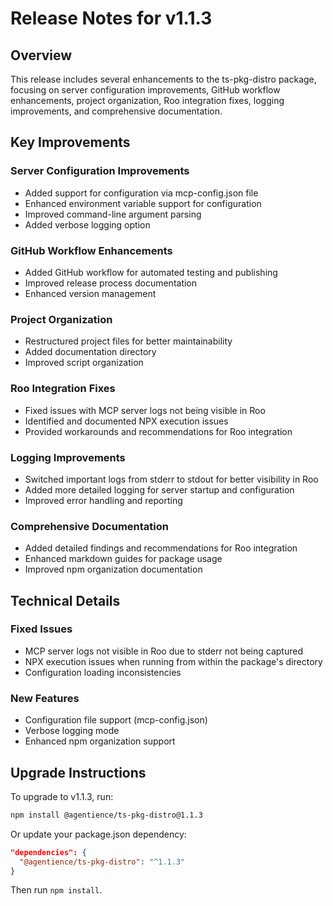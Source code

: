 # Release Notes for v1.1.3

## Overview

This release includes several enhancements to the ts-pkg-distro package, focusing on server configuration improvements, GitHub workflow enhancements, project organization, Roo integration fixes, logging improvements, and comprehensive documentation.

## Key Improvements

### Server Configuration Improvements
- Added support for configuration via mcp-config.json file
- Enhanced environment variable support for configuration
- Improved command-line argument parsing
- Added verbose logging option

### GitHub Workflow Enhancements
- Added GitHub workflow for automated testing and publishing
- Improved release process documentation
- Enhanced version management

### Project Organization
- Restructured project files for better maintainability
- Added documentation directory
- Improved script organization

### Roo Integration Fixes
- Fixed issues with MCP server logs not being visible in Roo
- Identified and documented NPX execution issues
- Provided workarounds and recommendations for Roo integration

### Logging Improvements
- Switched important logs from stderr to stdout for better visibility in Roo
- Added more detailed logging for server startup and configuration
- Improved error handling and reporting

### Comprehensive Documentation
- Added detailed findings and recommendations for Roo integration
- Enhanced markdown guides for package usage
- Improved npm organization documentation

## Technical Details

### Fixed Issues
- MCP server logs not visible in Roo due to stderr not being captured
- NPX execution issues when running from within the package's directory
- Configuration loading inconsistencies

### New Features
- Configuration file support (mcp-config.json)
- Verbose logging mode
- Enhanced npm organization support

## Upgrade Instructions

To upgrade to v1.1.3, run:

```bash
npm install @agentience/ts-pkg-distro@1.1.3
```

Or update your package.json dependency:

```json
"dependencies": {
  "@agentience/ts-pkg-distro": "^1.1.3"
}
```

Then run `npm install`.
